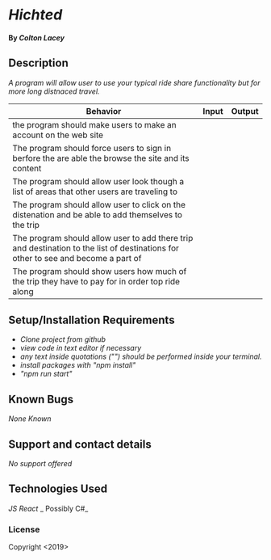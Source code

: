 
# _Hichted_

#### By _**Colton Lacey**_

## Description

_A program will allow user to use your typical ride share functionality but for more long distnaced travel._

| Behavior | Input | Output |
| ------------- |:-------------:| -----:|
| the program should make users to make an account on the web site |
| The program should force users to sign in berfore the are able the browse the site and its content |
| The program should allow user look though a list of areas that other users are traveling to |
| The program should allow user to click on the distenation and be able to add themselves to the trip |
| The program should allow user to add there trip and destination to the list of destinations for other to see and become a part of |
| The program should show users how much of the trip they have to pay for in order top ride along |


## Setup/Installation Requirements

* _Clone project from github_
* _view code in text editor if necessary_
* _any text inside quotations ("") should be performed inside your terminal._
* _install packages with "npm install"_
* _"npm run start"_

## Known Bugs

_None Known_

## Support and contact details

_No support offered_

## Technologies Used

_JS_
_React_
_ Possibly C#_

### License

Copyright <2019> <Colton Lacey>